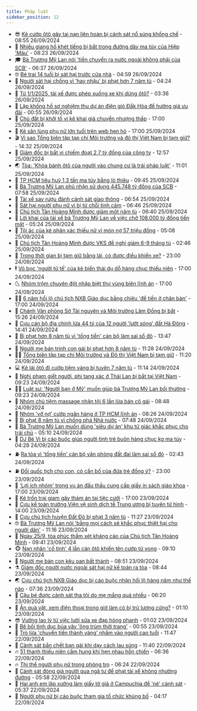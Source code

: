 ```yaml
---
title: Pháp luật
sidebar_position: 12
---
```


<!-- vnexpress-phap-luat:START -->
- 😎 [Kẻ cướp ôtô gây tai nạn liên hoàn bị cảnh sát nổ súng khống chế](https://vnexpress.net/ke-cuop-oto-gay-tai-nan-lien-hoan-bi-canh-sat-no-sung-khong-che-4797392.html) - 08:55 26/09/2024
- 🥰 [Nhiều giang hồ khét tiếng bị bắt trong đường dây ma túy của Hiệp &#39;Máu&#39;](https://vnexpress.net/nhieu-giang-ho-khet-tieng-bi-bat-trong-duong-day-ma-tuy-cua-hiep-mau-4797341.html) - 08:23 26/09/2024
- 🎓 [Bà Trương Mỹ Lan nói &#39;tiền chuyển ra nước ngoài không phải của SCB&#39;](https://vnexpress.net/ba-truong-my-lan-noi-tien-chuyen-ra-nuoc-ngoai-khong-phai-cua-scb-4797295.html) - 06:37 26/09/2024
- 🤓 [Bé trai 14 tuổi bị sát hại trước cửa nhà](https://vnexpress.net/be-trai-14-tuoi-bi-sat-hai-truoc-cua-nha-4797258.html) - 04:59 26/09/2024
- 🎊 [Người sát hại chồng vì &#39;hay nhậu&#39; bị phạt hơn 7 năm tù](https://vnexpress.net/nguoi-sat-hai-chong-vi-hay-nhau-bi-phat-hon-7-nam-tu-4797246.html) - 04:24 26/09/2024
- 🙉 [Từ 1/1/2025, tài xế được phép xuống xe khi dừng ôtô?](https://vnexpress.net/co-phai-tu-1-1-2025-khi-dung-xe-oto-thi-tai-xe-duoc-phep-xuong-xe-4797119.html) - 03:36 26/09/2024
- 🤡 [Lập khống hồ sơ nghiệm thu dự án điện gió Đắk Hòa để hưởng giá ưu đãi](https://vnexpress.net/lap-khong-ho-so-du-an-dien-gio-dak-hoa-de-huong-gia-uu-dai-4797110.html) - 00:55 26/09/2024
- 🗽 [Chủ đất bị khởi tố vì kê khai giá chuyển nhượng thấp](https://vnexpress.net/nguoi-phu-nu-bi-khoi-to-vi-ke-khai-gia-chuyen-nhuong-dat-thap-4797064.html) - 17:00 25/09/2024
- 🌋 [Kẻ săn lùng phụ nữ lớn tuổi trên web hẹn hò](https://vnexpress.net/ke-san-lung-phu-nu-lon-tuoi-tren-web-hen-ho-4797021.html) - 17:00 25/09/2024
- 🎬 [Vì sao Tổng biên tập tạp chí Môi trường và đô thị Việt Nam bị tạm giữ?](https://vnexpress.net/vi-sao-tong-bien-tap-tap-chi-moi-truong-va-do-thi-viet-nam-bi-tam-giu-4797034.html) - 14:32 25/09/2024
- 💯 [Giám đốc bị bắt vì chiếm đoạt 2,7 tỷ đồng của công ty](https://vnexpress.net/giam-doc-bi-bat-vi-chiem-doat-2-7-ty-dong-cua-cong-ty-4797045.html) - 12:57 25/09/2024
- 🌏 [Tòa: &#39;Khóa bánh ôtô của người vào chung cư là trái pháp luật&#39;](https://vnexpress.net/toa-khoa-banh-oto-cua-nguoi-vao-chung-cu-la-trai-phap-luat-4796981.html) - 11:01 25/09/2024
- 🌊 [TP HCM tiêu huỷ 1,3 tấn ma túy bằng lò thiêu](https://vnexpress.net/tp-hcm-tieu-huy-1-3-tan-ma-tuy-bang-lo-thieu-4796986.html) - 09:45 25/09/2024
- 💂 [Bà Trương Mỹ Lan phủ nhận sử dụng 445.748 tỷ đồng của SCB](https://vnexpress.net/ba-truong-my-lan-phu-nhan-su-dung-445-748-ty-dong-cua-scb-4796916.html) - 07:58 25/09/2024
- 🎡 [Tài xế say rượu đánh cảnh sát giao thông](https://vnexpress.net/tai-xe-say-ruou-danh-canh-sat-giao-thong-4796896.html) - 06:54 25/09/2024
- 🫶 [Sát hại người phụ nữ vì bị từ chối tình cảm](https://vnexpress.net/sat-hai-nguoi-phu-nu-vi-bi-tu-choi-tinh-cam-4796835.html) - 06:46 25/09/2024
- 🐲 [Chủ tịch Tân Hoàng Minh được giảm một năm tù](https://vnexpress.net/chu-tich-tan-hoang-minh-duoc-giam-them-mot-nam-tu-4796881.html) - 06:40 25/09/2024
- 🚀 [Lời khai của tài xế bà Trương Mỹ Lan về việc chở 108.000 tỷ đồng tiền mặt](https://vnexpress.net/loi-khai-cua-tai-xe-ba-truong-my-lan-ve-viec-cho-108-000-ty-dong-tien-mat-4796871.html) - 05:24 25/09/2024
- 🎊 [Tội ác của kẻ phân xác thiếu nữ vì món nợ 57 triệu đồng](https://vnexpress.net/toi-ac-cua-ke-phan-xac-thieu-nu-vi-mon-no-57-trieu-dong-4796770.html) - 05:08 25/09/2024
- 🤗 [Chủ tịch Tân Hoàng Minh được VKS đề nghị giảm 6-9 tháng tù](https://vnexpress.net/chu-tich-tan-hoang-minh-duoc-vks-de-nghi-giam-6-9-thang-tu-4796658.html) - 02:46 25/09/2024
- 🗽 [Trong thời gian bị tạm giữ bằng lái, có được điều khiển xe?](https://vnexpress.net/trong-thoi-gian-bi-tam-giu-bang-lai-co-duoc-dieu-khien-xe-4796126.html) - 23:00 24/09/2024
- 🕴 [Vỏ bọc &#39;người tử tế&#39; của kẻ biến thái dụ dỗ hàng chục thiếu niên](https://vnexpress.net/vo-boc-nguoi-tu-te-cua-ke-bien-thai-du-do-hang-chuc-thieu-nien-4796611.html) - 17:00 24/09/2024
- 🌜 [Nhóm trộm chuyên đột nhập biệt thự vùng biên lĩnh án](https://vnexpress.net/nhom-trom-chuyen-dot-nhap-biet-thu-vung-bien-linh-an-4796567.html) - 17:00 24/09/2024
- 🧑‍🏫 [6 năm hối lộ chủ tịch NXB Giáo dục bằng chiêu &#39;để tiền ở chân bàn&#39;](https://vnexpress.net/6-nam-hoi-lo-chu-tich-nxb-giao-duc-bang-chieu-de-tien-o-chan-ban-4796406.html) - 17:00 24/09/2024
- 🦩 [Chánh Văn phòng Sở Tài nguyên và Môi trường Lâm Đồng bị bắt](https://vnexpress.net/chanh-van-phong-so-tai-nguyen-moi-truong-lam-dong-bi-bat-4796655.html) - 15:26 24/09/2024
- 💼 [Cựu cán bộ địa chính lừa 44 tỷ của 12 người &#39;lướt sóng&#39; đất Hà Đông](https://vnexpress.net/cuu-can-bo-dia-chinh-lua-44-ty-cua-12-nguoi-luot-song-dat-ha-dong-4796641.html) - 14:41 24/09/2024
- 💫 [Bị phạt hơn 8 năm tù vì &#39;tống tiền&#39; cán bộ làm sai sổ đỏ](https://vnexpress.net/bi-phat-hon-8-nam-tu-vi-tong-tien-can-bo-lam-sai-so-do-4796628.html) - 13:47 24/09/2024
- 🦅 [Người mẹ bán trinh con gái bị phạt hơn 8 năm tù](https://vnexpress.net/nguoi-me-ban-trinh-con-gai-bi-phat-hon-8-nam-tu-4796617.html) - 11:28 24/09/2024
- 🧑‍💻 [Tổng biên tập tạp chí Môi trường và Đô thị Việt Nam bị tạm giữ](https://vnexpress.net/tong-bien-tap-tap-chi-moi-truong-va-do-thi-viet-nam-bi-tam-giu-4796618.html) - 11:20 24/09/2024
- 💻 [Kẻ lái ôtô đi cướp tiệm vàng bị tuyên 7 năm tù](https://vnexpress.net/ke-lai-oto-di-cuop-tiem-vang-bi-tuyen-7-nam-tu-4796581.html) - 11:14 24/09/2024
- 🤠 [Nghi phạm giết người, phi tang xác ở Thái Lan bị bắt tại Việt Nam](https://vnexpress.net/nghi-pham-giet-nguoi-phi-tang-xac-o-thai-lan-bi-bat-tai-viet-nam-4796509.html) - 09:23 24/09/2024
- 🧑‍🏫 [Luật sư: &#39;Người bạn ở Mỹ&#39; muốn giúp bà Trương Mỹ Lan bồi thường](https://vnexpress.net/luat-su-nguoi-ban-o-my-muon-giup-ba-truong-my-lan-boi-thuong-4796554.html) - 09:23 24/09/2024
- 🌈 [Nhóm chủ tiệm massage nhận tội 6 lần lừa bán cô gái](https://vnexpress.net/nhom-chu-tiem-massage-nhan-toi-6-lan-lua-ban-co-gai-4796443.html) - 08:48 24/09/2024
- 🌮 [Nhóm &#39;vỡ nợ&#39; cướp ngân hàng ở TP HCM lĩnh án](https://vnexpress.net/nhom-vo-no-cuop-ngan-hang-o-tp-hcm-linh-an-4796496.html) - 08:26 24/09/2024
- 🐲 [Bị phạt 8 năm tù vì chống phá Nhà nước](https://vnexpress.net/bi-phat-tu-vi-chong-pha-nha-nuoc-4796486.html) - 07:48 24/09/2024
- 🧰 [Bà Trương Mỹ Lan muốn dùng &#39;siêu dự án&#39; khu tứ giác khắc phục cho trái chủ](https://vnexpress.net/ba-truong-my-lan-muon-dung-sieu-du-an-khu-tu-giac-khac-phuc-cho-trai-chu-4796395.html) - 05:10 24/09/2024
- 💄 [DJ Bé Vi bị cáo buộc giúp người tình trẻ buôn hàng chục kg ma túy](https://vnexpress.net/dj-be-vi-bi-cao-buoc-giup-nguoi-tinh-tre-buon-hang-chuc-kg-ma-tuy-4796347.html) - 04:28 24/09/2024
- ⛽️ [Ra tòa vì &#39;tống tiền&#39; cán bộ văn phòng đất đai làm sai sổ đỏ](https://vnexpress.net/ra-toa-vi-tong-tien-can-bo-van-phong-dat-dai-lam-sai-so-do-4796290.html) - 02:43 24/09/2024
- ⛽️ [Đổi quốc tịch cho con, có cần bố của đứa trẻ đồng ý?](https://vnexpress.net/doi-quoc-tich-cho-con-co-can-bo-cua-dua-tre-dong-y-4794823.html) - 23:00 23/09/2024
- 💂 [&#39;Lợi ích nhóm&#39; trong vụ án đấu thầu cung cấp giấy in sách giáo khoa](https://vnexpress.net/loi-ich-nhom-trong-vu-an-dau-thau-cung-cap-giay-in-sach-giao-khoa-4796197.html) - 17:00 23/09/2024
- 🤔 [Kẻ trốn trại giam gây thảm án tại tiệc cưới](https://vnexpress.net/ke-tron-tu-gay-tham-an-sau-tiec-cuoi-4796149.html) - 17:00 23/09/2024
- 🧐 [Cựu kế toán trưởng Viện vệ sinh dịch tễ Trung ương bị tuyên tử hình](https://vnexpress.net/cuu-ke-toan-truong-vien-ve-sinh-dich-te-trung-uong-bi-tuyen-tu-hinh-4796162.html) - 14:00 23/09/2024
- 🎃 [Cựu chủ tịch huyện Đất Đỏ bị phạt 3 năm tù](https://vnexpress.net/nguyen-chu-tich-ubnd-huyen-dat-do-bi-phat-3-nam-tu-4796155.html) - 11:27 23/09/2024
- 🤓 [Bà Trương Mỹ Lan nói &#39;bằng mọi cách sẽ khắc phục thiệt hại cho người dân&#39;](https://vnexpress.net/ba-truong-my-lan-noi-bang-moi-cach-se-khac-phuc-thiet-hai-cho-nguoi-dan-4796145.html) - 11:16 23/09/2024
- 💃 [Ngày 25/9, tòa phúc thẩm xét kháng cáo của Chủ tịch Tân Hoàng Minh](https://vnexpress.net/ngay-25-9-toa-phuc-tham-xet-khang-cao-cua-chu-tich-tan-hoang-minh-4796111.html) - 09:41 23/09/2024
- 🐵 [Nạn nhân &#39;cố tình&#39; 4 lần cán ôtô khiến tên cướp tử vong](https://vnexpress.net/nan-nhan-co-tinh-4-lan-can-oto-khien-ten-cuop-tu-vong-4796051.html) - 09:10 23/09/2024
- 🤖 [Người mẹ bán con kêu oan bất thành](https://vnexpress.net/nguoi-me-ban-con-keu-oan-bat-thanh-4796066.html) - 08:51 23/09/2024
- ⚗️ [Giám đốc người nước ngoài sát hại nữ kế toán ra tòa](https://vnexpress.net/giam-doc-nguoi-nuoc-ngoai-sat-hai-nu-ke-toan-ra-toa-4796086.html) - 08:44 23/09/2024
- 🌏 [Cựu chủ tịch NXB Giáo dục bị cáo buộc nhận hối lộ hàng năm như thế nào](https://vnexpress.net/cuu-chu-tich-nxb-giao-duc-bi-cao-buoc-nhan-hoi-lo-the-nao-4796030.html) - 07:36 23/09/2024
- 🦆 [Cậu bé được cảnh sát tha tội do mẹ mắng quá nhiều](https://vnexpress.net/cau-be-duoc-canh-sat-thuong-tinh-tha-toi-do-me-mang-qua-nhieu-4796015.html) - 06:20 23/09/2024
- 🐎 [Ăn quà vặt, xem điện thoại trong giờ làm có bị trừ lương cứng?](https://vnexpress.net/an-qua-vat-xem-dien-thoai-trong-gio-lam-co-bi-tru-luong-cung-4795725.html) - 01:10 23/09/2024
- 😎 [Vướng lao lý từ việc lười sửa xe đạp hỏng phanh](https://vnexpress.net/vuong-lao-ly-tu-viec-luoi-sua-xe-dap-hong-phanh-4795743.html) - 01:02 23/09/2024
- 💪 [Bê bối tình dục bủa vây &#39;ông trùm thời trang&#39;](https://vnexpress.net/be-boi-tinh-duc-bua-vay-ong-trum-thoi-trang-4795766.html) - 00:55 23/09/2024
- 🤡 [Trò lừa &#39;chuyển tiền thành vàng&#39; nhắm vào người cao tuổi](https://vnexpress.net/tro-lua-dao-chuyen-tien-thanh-vang-nham-vao-nguoi-cao-tuoi-4795719.html) - 11:47 22/09/2024
- 🌁 [Cảnh sát bắn chết bạn gái khi dạy cách lau súng](https://vnexpress.net/canh-sat-ban-chet-ban-gai-khi-day-cach-lau-sung-4795706.html) - 11:40 22/09/2024
- 🔥 [51 thanh thiếu niên cầm hung khí hẹn nhau hỗn chiến](https://vnexpress.net/51-thanh-thieu-nien-cam-hung-khi-gay-hon-chien-4795670.html) - 06:36 22/09/2024
- 🔥 [Thi thể người phụ nữ trong phòng trọ](https://vnexpress.net/thi-the-nguoi-phu-nu-trong-phong-tro-4795658.html) - 06:24 22/09/2024
- 👺 [Cảnh sát đóng giả người qua ngã tư để phạt tài xế không nhường đường](https://vnexpress.net/canh-sat-dong-gia-nguoi-qua-nga-tu-de-phat-tai-xe-khong-nhuong-duong-4795636.html) - 05:58 22/09/2024
- 🎊 [Hai anh em lập xưởng làm giấy tờ giả ở Campuchia để &#39;né&#39; cảnh sát](https://vnexpress.net/hai-anh-em-lap-xuong-lam-giay-to-gia-o-campuchia-de-ne-canh-sat-4795642.html) - 05:37 22/09/2024
- 🎊 [Người phụ nữ bị cáo buộc tham gia tổ chức khủng bố](https://vnexpress.net/nguoi-phu-nu-bi-cao-buoc-tham-gia-to-chuc-khung-bo-4795620.html) - 04:17 22/09/2024<!-- vnexpress-phap-luat:END -->

